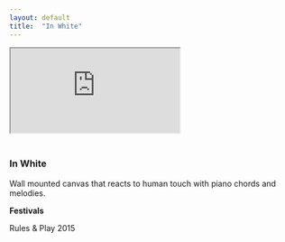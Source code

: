 ```yaml
---
layout: default
title:  "In White"
---
```


<div class="right">
  <div class="row">
    <div class="col-xs-12" style="padding-bottom:20px">
      <!-- 16:9 aspect ratio -->
      <div class="embed-responsive embed-responsive-16by9">
         <iframe class="embed-responsive-item" src="https://player.vimeo.com/video/256188768" webkitallowfullscreen mozallowfullscreen allowfullscreen></iframe>
      </div>
    </div>
  </div>

  <h3 align="left">In White</h3>
  <p>Wall mounted canvas that reacts to human touch with piano chords and melodies.</p>
  <b>Festivals</b>
  <p>Rules & Play 2015</p>
</div>
